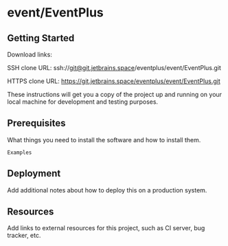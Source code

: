 # event/EventPlus



## Getting Started

Download links:

SSH clone URL: ssh://git@git.jetbrains.space/eventplus/event/EventPlus.git

HTTPS clone URL: https://git.jetbrains.space/eventplus/event/EventPlus.git



These instructions will get you a copy of the project up and running on your local machine for development and testing purposes.

## Prerequisites

What things you need to install the software and how to install them.

```
Examples
```

## Deployment

Add additional notes about how to deploy this on a production system.

## Resources

Add links to external resources for this project, such as CI server, bug tracker, etc.
